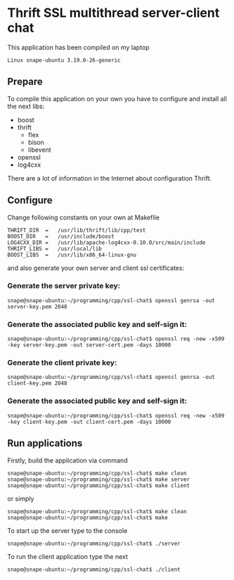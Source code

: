 # Thrift SSL multithread server-client chat
This application has been compiled on my laptop 
```
Linux snape-ubuntu 3.19.0-26-generic
```

## Prepare
To compile this application on your own you have to configure and install all the next libs:
* boost
* thrift
	* flex
	* bison
	* libevent
* openssl
* log4cxx

There are a lot of information in the Internet about configuration Thrift.

## Configure
Change following constants on your own at Makefile
```
THRIFT_DIR	= 	/usr/lib/thrift/lib/cpp/test
BOOST_DIR	= 	/usr/include/boost
LOG4CXX_DIR	= 	/usr/lib/apache-log4cxx-0.10.0/src/main/include
THRIFT_LIBS	= 	/usr/local/lib
BOOST_LIBS 	= 	/usr/lib/x86_64-linux-gnu
```
and also generate your own server and client ssl certificates:
### Generate the server private key:
```
snape@snape-ubuntu:~/programming/cpp/ssl-chat$ openssl genrsa -out server-key.pem 2048
```
### Generate the associated public key and self-sign it:
```
snape@snape-ubuntu:~/programming/cpp/ssl-chat$ openssl req -new -x509 -key server-key.pem -out server-cert.pem -days 10000
```
### Generate the client private key:
```
snape@snape-ubuntu:~/programming/cpp/ssl-chat$ openssl genrsa -out client-key.pem 2048
```
### Generate the associated public key and self-sign it:
```
snape@snape-ubuntu:~/programming/cpp/ssl-chat$ openssl req -new -x509 -key client-key.pem -out client-cert.pem -days 10000
```


## Run applications

Firstly, build the application via command
```
snape@snape-ubuntu:~/programming/cpp/ssl-chat$ make clean
snape@snape-ubuntu:~/programming/cpp/ssl-chat$ make server
snape@snape-ubuntu:~/programming/cpp/ssl-chat$ make client
```
or simply
```
snape@snape-ubuntu:~/programming/cpp/ssl-chat$ make clean
snape@snape-ubuntu:~/programming/cpp/ssl-chat$ make
```

To start up the server type to the console
```
snape@snape-ubuntu:~/programming/cpp/ssl-chat$ ./server
```

To run the client application type the next
```
snape@snape-ubuntu:~/programming/cpp/ssl-chat$ ./client
```
